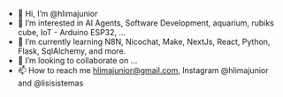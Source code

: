 - 👋 Hi, I’m @hlimajunior
- 👀 I’m interested in AI Agents, Software Development, aquarium, rubiks cube, IoT - Arduino ESP32, ...
- 🌱 I’m currently learning N8N, Nicochat, Make, NextJs, React, Python, Flask, SqlAlchemy, and more.
- 💞️ I’m looking to collaborate on ...
- 📫 How to reach me hlimajunior@gmail.com, Instagram @hlimajunior and @lisisistemas

<!---
hlimajunior/hlimajunior is a ✨ special ✨ repository because its `README.md` (this file) appears on your GitHub profile.
You can click the Preview link to take a look at your changes.
--->
